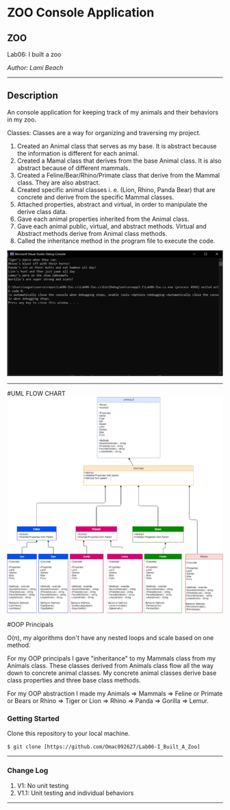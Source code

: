 # ZOO Console Application

## ZOO

Lab06: I built a zoo

*Author: Lami Beach*

----

## Description
An console application for keeping track of my animals and their behaviors in my zoo.

Classes: Classes are a way for organizing and traversing my project.

1. Created an Animal class that serves as my base. It is abstract because the information is different for each animal.
2. Created a Mamal class that derives from the base Animal class. It is also abstract because of different mammals.
3. Created a Feline/Bear/Rhino/Primate class that derive from the Mammal class. They are also abstract.
4. Created specific animal classes i. e. (Lion, Rhino, Panda Bear) that are concrete and derive from the specific Mammal classes.
5. Attached properties, abstract and virtual, in order to manipulate the derive class data.
6. Gave each animal properties inherited from the Animal class.
7. Gave each animal public, virtual, and abstract methods. Virtual and Abstract methods derive from Animal class methods.
8. Called the inheritance method in the program file to execute the code. 


![Outcome](Assets/images/ZooAnimalsDisplayBehaviour.PNG)

---

#UML FLOW CHART
![Flow](Assets/images/Lab06Diagram-Page-1.png)

#OOP Principals

O(n), my algorithms don't have any nested loops and scale based on one method.

For my OOP principals I gave "inheritance" to my Mammals class from my Animals class. These classes derived from Animals class
flow all the way down to concrete animal classes. My concrete animal classes derive base class properties and three base class methods.

For my OOP abstraction I made my Animals => Mammals => Feline or Primate or Bears or Rhino => Tiger or Lion => Rhino => Panda => Gorilla => Lemur.




### Getting Started
Clone this repository to your local machine.

```
$ git clone [https://github.com/Omac092627/Lab06-I_Built_A_Zoo]

```



---

### Change Log
1. V1: No unit testing
2. V1.1: Unit testing and individual behaviors


------------------------------
